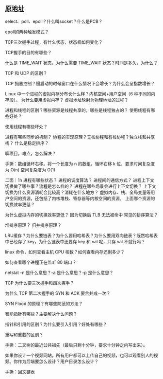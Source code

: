 ## [原地址](https://leetcode.cn/circle/discuss/MDq50z/)

select、poll、epoll？什么叫socket？什么是PCB？

epoll的两种触发模式？

TCP三次握手过程，有什么状态，状态机如何变化？

TCP握手的目的有哪些？

什么是 TIME_WAIT 状态，为什么需要 TIME_WAIT 状态？时间是多久，为什么？

TCP 和 UDP 的区别？

TCP 拥塞控制？慢启动的时候窗口在什么情况下会增长？为什么会呈指数增长？

Linux 中一个进程的虚拟内存分布长什么样？内核空间+用户空间（6 种不同的内存段）。
为什么要用虚拟内存？
虚拟地址映射为物理地址的过程？

进程和线程的区别？哪些资源是线程共享的，哪些是线程独占的？
使用线程有哪些好处？

使用线程有哪些坏处？

进程有哪些同步的机制？
协程的实现原理？无栈协程和有栈协程？独立栈和共享栈？
什么是稳定排序？

聊项目，难点，怎么解决？

手撕：数组循环右移。将一个长度为 n 的数组，循环右移 k 位，要求时间复杂度为 O(n) 空间复杂度为 O(1) 

二面｜1h
进程有哪些状态？
进程的调度算法？
进程间的通信方式？
进程上下文切换做了哪些事？流程是怎么样的？
进程在哪些场景会进行上下文切换？
上下文切换为什么资源消耗会比较高？消耗在什么地方？
虚拟内存、栈、全局变量等用户空间的资源，还包括了内核堆栈、寄存器等内核空间的资源。
上面哪个资源的切换效率更低？

为什么虚拟内存的切换效率更低？
因为切换后 TLB 无法被命中
常见的排序算法？

堆排序原理？
归并排序原理？

LRU缓存？为什么要链表？为什么要用哈希表？为什么要用双向链表？既然哈希表中已经存了 key，为什么链表中还要存 key 和 val 呢，只存 val 不就行吗？


linux 命令，如何查看主机 CPU 核数？如何查看内存还剩多少？

如何查看哪个进程正在监听 80 端口？

netstat -n 是什么意思？-a 是什么意思？-p 是什么意思？

TCP 为什么要三次握手和四次挥手？

为什么 TCP 第二次握手的 SYN 和 ACK 要合并成一次？

SYN Flood 的原理？有哪些防范的方法？

智能指针有哪些？主要解决什么问题？

指针和引用的区别？为什么要引入引用？好处有哪些？

重写和重载的区别？

手撕：二叉树的最近公共祖先（最后只剩十分钟，要求十分钟之内写出来）。

如果你设计一个视频网站，所有用户都可以上传自己的视频，也可以观看别人的视频。你作为后端要怎么设计？用户目录怎么设计？

手撕：回文链表



